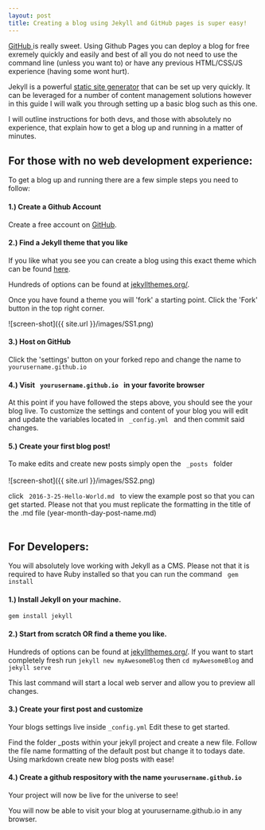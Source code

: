 ```yaml
---
layout: post
title: Creating a blog using Jekyll and GitHub pages is super easy!
---
```


<a target="blank" href="https://www.github.com" > GitHub </a> is really sweet. Using Github Pages you can deploy a blog for free exremely quickly and easily and best of all you do not need to use the command line (unless you want to) or have any previous HTML/CSS/JS experience (having some wont hurt).

Jekyll is a powerful <a target="blank" href="https://www.smashingmagazine.com/2015/11/modern-static-website-generators-next-big-thing/
" >static site generator</a> that can be set up very quickly. It can be leveraged for a number of content management solutions however in this guide I will walk you through setting up a basic blog such as this one.


I will outline instructions for both devs, and those with absolutely no experience, that explain how to get a blog up and running in a matter of minutes.


<h2> For those with no web development experience: </h2>
To get a blog up and running there are a few simple steps you need to follow:

<h4> 1.) Create a Github Account </h4>
Create a free account on <a href="https://www.github.com" > GitHub</a>. 

<h4> 2.) Find a Jekyll theme that you like </h4>

If you like what you see you can create a blog using this exact theme which can be found
<a target="blank" href="https://github.com/barryclark/jekyll-now " > here</a>.

Hundreds of options can be found at
<a target="blank" href="http://jekyllthemes.org/" >jekyllthemes.org/</a>.

  Once you have found a theme you will 'fork' a starting point. Click the 'Fork' button in the top right corner.
<!-- <div style="text-align:center"> -->
<!-- <img src= ({{ site.baseurl }} "/images/SS1.png)" /> -->
<!-- ![screen-shot](/images/SS1.png) -->

![screen-shot]({{ site.url }}/images/SS1.png) 

<h4> 3.) Host on GitHub </h4>
Click the 'settings' button on your forked repo and change the name to 
<code> yourusername.github.io </code>

<h4> 4.) Visit  <code> yourusername.github.io </code> in your favorite browser </h4>
At this point if you have followed the steps above, you should see the your blog live. To customize the settings and content of your blog you will edit and update the variables located in <code> _config.yml </code> and then commit said changes.



<h4> 5.) Create your first blog post! </h4>
To make edits and create new posts simply open the <code> _posts </code> folder
<br>
<br>
![screen-shot]({{ site.url }}/images/SS2.png)

click <code> 2016-3-25-Hello-World.md </code> to view the example post so that you can get started. Please not that you must replicate the formatting in the title of the .md file (year-month-day-post-name.md) <br><br>


<h2> For Developers: </h2>

You will absolutely love working with Jekyll as a CMS. Please not that it is required to have Ruby installed so that you can run the command <code> gem install </code>

<h4>
1.) Install Jekyll on your machine.
</h4>
<code>gem install jekyll</code>

<h4> 
2.) Start from scratch OR find a theme you like. </h4> Hundreds of options can be found at
<a target="blank" href="http://jekyllthemes.org/" >jekyllthemes.org/</a>. If you want to start completely fresh run <code>jekyll new myAwesomeBlog</code> then <code>cd myAwesomeBlog</code> and <code>jekyll serve</code>

This last command will start a local web server and allow you to preview all changes.

<h4>3.) Create your first post and customize  </h4>
Your blogs settings live inside <code>_config.yml</code> Edit these to get started.

Find the folder _posts within your jekyll project and create a new file. Follow the file name formatting of the default post but change it to todays date. Using markdown create new blog posts with ease!

<h4>4.) Create a github respository with the name <code>yourusername.github.io</code></h4>

Your project will now be live for the universe to see!

You will now be able to visit your blog at yourusername.github.io in any browser.